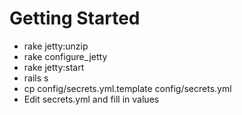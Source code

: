 # Getting Started

* rake jetty:unzip
* rake configure\_jetty
* rake jetty:start
* rails s
* cp config/secrets.yml.template config/secrets.yml
* Edit secrets.yml and fill in values

